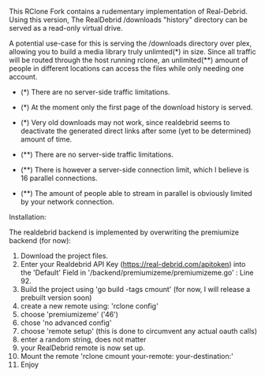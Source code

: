 This RClone Fork contains a rudementary implementation of Real-Debrid.
Using this version, The RealDebrid /downloads "history" directory can be served as a read-only virtual drive. 

A potential use-case for this is serving the /downloads directory over plex, allowing you to build a media library truly unlimted(\*) in size. Since all traffic will be routed through the host running rclone, an unlimited(\*\*) amount of people in different locations can access the files while only needing one account.

- (\*) There are no server-side traffic limitations.
- (\*) At the moment only the first page of the download history is served.
- (\*) Very old downloads may not work, since realdebrid seems to deactivate the generated direct links after some (yet to be determined) amount of time.

- (\*\*) There are no server-side traffic limitations.
- (\*\*) There is however a server-side connection limit, which I believe is 16 parallel connections.
- (\*\*) The amount of people able to stream in parallel is obviously limited by your network connection.

Installation:

The realdebrid backend is implemented by overwriting the premiumize backend (for now):

1. Download the project files.
2. Enter your Realdebrid API Key (https://real-debrid.com/apitoken) into the 'Default' Field in '/backend/premiumizeme/premiumizeme.go' : Line 92.
3. Build the project using 'go build -tags cmount' (for now, I will release a prebuilt version soon)
4. create a new remote using: 'rclone config'
5. choose 'premiumizeme' ('46')
6. chose 'no advanced config'
7. choose 'remote setup' (this is done to circumvent any actual oauth calls)
8. enter a random string, does not matter
9. your RealDebrid remote is now set up.
10. Mount the remote 'rclone cmount your-remote: your-destination:'
11. Enjoy
